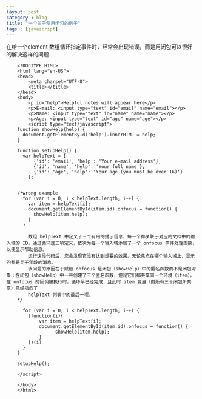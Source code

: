 ```yaml
---
layout: post
category : blog
title: "一个关于使用闭包的例子"
tags : [javascript]
---
```



在给一个element 数组循环指定事件时，经常会出现错误，而是用闭包可以很好的解决这样的问题 


        <!DOCTYPE HTML>
        <html lang="en-US">
        <head>
            <meta charset="UTF-8">
            <title></title>
        </head>
        <body>
            <p id="help">Helpful notes will appear here</p>
            <p>E-mail: <input type="text" id="email" name="email"></p>
            <p>Name: <input type="text" id="name" name="name"></p>
            <p>Age: <input type="text" id="age" name="age"></p>
            <script type="text/javascript">
        function showHelp(help) {
          document.getElementById('help').innerHTML = help;
        }

        function setupHelp() {
          var helpText = [
              {'id': 'email', 'help': 'Your e-mail address'},
              {'id': 'name', 'help': 'Your full name'},
              {'id': 'age', 'help': 'Your age (you must be over 16)'}
            ];


        /*wrong example 
          for (var i = 0; i < helpText.length; i++) {
            var item = helpText[i];
            document.getElementById(item.id).onfocus = function() {
              showHelp(item.help);
            }
          }
          
            数组 helpText 中定义了三个有用的提示信息，每一个都关联于对应的文档中的输入域的 ID。通过循环这三项定义，依次为每一个输入域添加了一个 onfocus 事件处理函数，以便显示帮助信息。
            运行这段代码后，您会发现它没有达到想要的效果。无论焦点在哪个输入域上，显示的都是关于年龄的消息。
            该问题的原因在于赋给 onfocus 是闭包（showHelp）中的匿名函数而不是闭包对象；在闭包（showHelp）中一共创建了三个匿名函数，但是它们都共享同一个环境（item）。在 onfocus 的回调被执行时，循环早已经完成，且此时 item 变量（由所有三个闭包所共享）已经指向了
            helpText 列表中的最后一项。
        */    

          for (var i = 0; i < helpText.length; i++) {
            (function(i){
                var item = helpText[i];
                document.getElementById(item.id).onfocus = function() {
                      showHelp(item.help);
                }
            })(i)
          }
        }

        setupHelp();
            
        </script>

        </body>
        </html>
